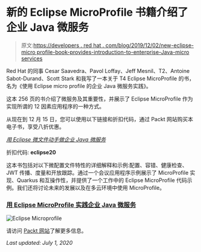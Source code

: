 # 新的 Eclipse MicroProfile 书籍介绍了企业 Java 微服务

> 原文:[https://developers . red hat . com/blog/2019/12/02/new-eclipse-micro profile-book-provides-introduction-to-enterprise-Java-micro services](https://developers.redhat.com/blog/2019/12/02/new-eclipse-microprofile-book-provides-introduction-to-enterprise-java-microservices)

Red Hat 的同事 Cesar Saavedra、Pavol Loffay、Jeff Mesnil、T2、Antoine Sabot-Durand、Scott Stark 和我写了一本关于 T4 Eclipse MicroProfile 的书，名为《使用 Eclipse micro profile 的企业 Java 微服务实践》。

这本 256 页的书介绍了微服务及其重要性，并展示了 Eclipse MicroProfile 作为实现所谓的 12 因素应用程序的一种方式。

从现在到 12 月 15 日，您可以使用以下链接和折扣代码，通过 Packt 网站购买本电子书，享受八折优惠。

[*用 Eclipse 微文件动手做企业 Java 微服务*](https://www.packtpub.com/in/web-development/hands-on-enterprise-java-microservices-with-eclipse-microprofile)

折扣代码: **eclipse20**

这本书包括对以下微配置文件特性的详细解释和示例:配置、容错、健康检查、JWT 传播、度量和开放跟踪。通过一个会议应用程序示例展示了 MicroProfile 实现、Quarkus 和互操作性，并提供了一个工作中的 Eclipse MicroProfile 代码示例。我们还将讨论未来的发展以及在多云环境中使用 MicroProfile。

### [用 Eclipse MicroProfile 实践企业 Java 微服务](https://www.packtpub.com/web-development/hands-on-enterprise-java-microservices-with-eclipse-microprofile)

![Eclipse Microprofile](../Images/03ba57cdd644a6e7aa72f1596769e655.png)

请访问 [Packt 网站](https://www.packtpub.com/web-development/hands-on-enterprise-java-microservices-with-eclipse-microprofile)了解更多信息。

*Last updated: July 1, 2020*